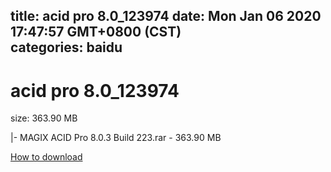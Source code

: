 
title: acid pro 8.0_123974
date: Mon Jan 06 2020 17:47:57 GMT+0800 (CST)    
categories: baidu
---

# acid pro 8.0_123974
size: 363.90 MB
 
 
|- MAGIX ACID Pro 8.0.3 Build 223.rar - 363.90 MB

[How to download](https://bpcam.bemobtrk.com/go/2ceec3aa-1ca2-46d6-b9ff-aaa5c184517c?jno=3678)